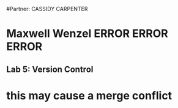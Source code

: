 #Partner: CASSIDY CARPENTER 
# Maxwell Wenzel ERROR ERROR ERROR

## Lab 5: Version Control
# this may cause a merge conflict
